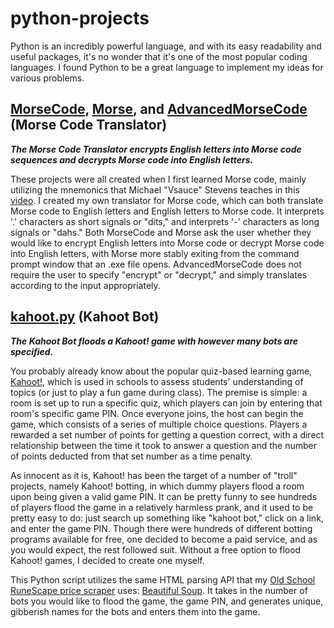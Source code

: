 # python-projects
Python is an incredibly powerful language, and with its easy readability and useful packages, it's no wonder that it's one of the most popular coding languages. I found
Python to be a great language to implement my ideas for various problems.

## [MorseCode](https://github.com/kevinfengcs88/python-projects/blob/main/MorseCode.py), [Morse](https://github.com/kevinfengcs88/python-projects/blob/main/Morse.py), and [AdvancedMorseCode](https://github.com/kevinfengcs88/python-projects/blob/main/AdvancedMorseCode.py) (Morse Code Translator)
**_The Morse Code Translator encrypts English letters into Morse code sequences and decrypts Morse code into English letters._**

These projects were all created when I first learned Morse code, mainly utilizing the mnemonics that Michael "Vsauce" Stevens teaches in this [video](https://www.youtube.com/watch?v=HY_OIwideLg).
I created my own translator for Morse code, which can both translate Morse code to English letters and English letters to Morse code. It interprets '.' characters as
short signals or "dits," and interprets '-' characters as long signals or "dahs." Both MorseCode and Morse ask the user whether they would like to encrypt English letters 
into Morse code or decrypt Morse code into English letters, with Morse more stably exiting from the command prompt window that an .exe file opens. AdvancedMorseCode does not
require the user to specify "encrypt" or "decrypt," and simply translates according to the input appropriately.

## [kahoot.py](https://github.com/kevinfengcs88/python-projects/blob/main/kahoot.py) (Kahoot Bot)
**_The Kahoot Bot floods a Kahoot! game with however many bots are specified._**

You probably already know about the popular quiz-based learning game, [Kahoot!](https://kahoot.it/), which is used in schools to assess students' understanding of topics
(or just to play a fun game during class). The premise is simple: a room is set up to run a specific quiz, which players can join by entering that room's specific game PIN.
Once everyone joins, the host can begin the game, which consists of a series of multiple choice questions. Players a rewarded a set number of points for getting a question correct, with a direct relationship between the time it took to answer a question and the number of points deducted from that set number as a time penalty. 

As innocent as it is, Kahoot! has been the target of a number of "troll" projects, namely Kahoot! botting, in which dummy players flood a 
room upon being given a valid game PIN. It can be
pretty funny to see hundreds of players flood the game in a relatively harmless prank, and it used to be pretty easy to do: just search up something like "kahoot bot,"
click on a link, and enter the game PIN. Though there were hundreds of different botting programs available for free, one decided to become a paid service, and as you
would expect, the rest followed suit. Without a free option to flood Kahoot! games, I decided to create one myself.

This Python script utilizes the same HTML parsing API that my [Old School RuneScape price scraper](https://github.com/kevinfengcs88/osrs-projects/blob/main/sheets.py) uses:
[Beautiful Soup](https://www.crummy.com/software/BeautifulSoup/bs4/doc/). It takes in the number of bots you would like to flood the game, the game PIN, and generates
unique, gibberish names for the bots and enters them into the game.
